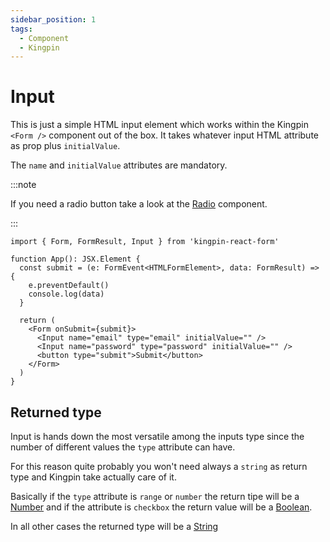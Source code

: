 ```yaml
---
sidebar_position: 1
tags:
  - Component
  - Kingpin
---
```


# Input

This is just a simple HTML input element which works within the Kingpin
`<Form />` component out of the box. It takes whatever input HTML attribute
as prop plus `initialValue`.

The `name` and `initialValue` attributes are mandatory.

:::note

If you need a radio button take a look at the [Radio](./Radio.mdx) component.

:::

```tsx
import { Form, FormResult, Input } from 'kingpin-react-form'

function App(): JSX.Element {
  const submit = (e: FormEvent<HTMLFormElement>, data: FormResult) => {
    e.preventDefault()
    console.log(data)
  }

  return (
    <Form onSubmit={submit}>
      <Input name="email" type="email" initialValue="" />
      <Input name="password" type="password" initialValue="" />
      <button type="submit">Submit</button>
    </Form>
  )
}
```

## Returned type

Input is hands down the most versatile among the inputs type since the number of different
values the `type` attribute can have.

For this reason quite probably you won't need always a `string` as return type and Kingpin
take actually care of it.

Basically if the `type` attribute is `range` or `number` the return tipe will be a
[Number](https://developer.mozilla.org/en-US/docs/Web/JavaScript/Reference/Global_Objects/Number)
and if the attribute is `checkbox` the return value will be a
[Boolean](https://developer.mozilla.org/en-US/docs/Web/JavaScript/Reference/Global_Objects/Boolean).

In all other cases the returned type will be a
[String](https://developer.mozilla.org/en-US/docs/Web/JavaScript/Reference/Global_Objects/String)
